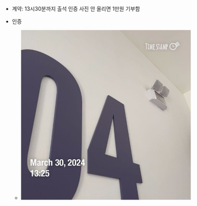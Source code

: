 - 계약: 13시30분까지 출석 인증 사진 안 올리면 1만원 기부함

- 인증
  - ![deliverable](./attachments/2024-03-30-attendance-certification.png)
